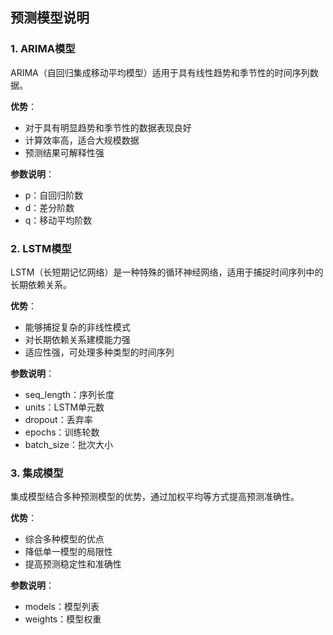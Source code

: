 ## 预测模型说明

### 1. ARIMA模型

ARIMA（自回归集成移动平均模型）适用于具有线性趋势和季节性的时间序列数据。

**优势**：
- 对于具有明显趋势和季节性的数据表现良好
- 计算效率高，适合大规模数据
- 预测结果可解释性强

**参数说明**：
- p：自回归阶数
- d：差分阶数
- q：移动平均阶数

### 2. LSTM模型

LSTM（长短期记忆网络）是一种特殊的循环神经网络，适用于捕捉时间序列中的长期依赖关系。

**优势**：
- 能够捕捉复杂的非线性模式
- 对长期依赖关系建模能力强
- 适应性强，可处理多种类型的时间序列

**参数说明**：
- seq_length：序列长度
- units：LSTM单元数
- dropout：丢弃率
- epochs：训练轮数
- batch_size：批次大小

### 3. 集成模型

集成模型结合多种预测模型的优势，通过加权平均等方式提高预测准确性。

**优势**：
- 综合多种模型的优点
- 降低单一模型的局限性
- 提高预测稳定性和准确性

**参数说明**：
- models：模型列表
- weights：模型权重